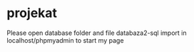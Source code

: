 # projekat
Please open database folder and file databaza2-sql import in localhost/phpmyadmin to start my page
